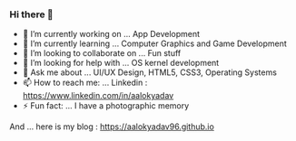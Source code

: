 ### Hi there 👋

<!--
**aalokyadav96/aalokyadav96** is a ✨ _special_ ✨ repository because its `README.md` (this file) appears on your GitHub profile.

Here are some ideas to get you started:

- 🔭 I’m currently working on ...
- 🌱 I’m currently learning ...
- 👯 I’m looking to collaborate on ...
- 🤔 I’m looking for help with ...
- 💬 Ask me about ...
- 📫 How to reach me: ...
- 😄 Pronouns: ...
- ⚡ Fun fact: ...
-->
- 🔭 I’m currently working on ... App Development
- 🌱 I’m currently learning ... Computer Graphics and Game Development
- 👯 I’m looking to collaborate on ... Fun stuff
- 🤔 I’m looking for help with ... OS kernel development
- 💬 Ask me about ... UI/UX Design, HTML5, CSS3, Operating Systems
- 📫 How to reach me: ... Linkedin : https://www.linkedin.com/in/aalokyadav
- ⚡ Fun fact: ... I have a photographic memory

And ... here is my blog : https://aalokyadav96.github.io
